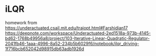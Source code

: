 # iLQR
homework from https://underactuated.csail.mit.edu/trajopt.html#Farshidian17
https://deepnote.com/workspace/Underactuated-2ed1518a-973b-4145-bd62-1768b49956a8/project/103-Iterative-Linear-Quadratic-Regulator-2041fb46-1aaa-4996-8a52-234b5b6029f6/notebook/ilqr_driving-1f716bcb652042d98915db63adb1926d
